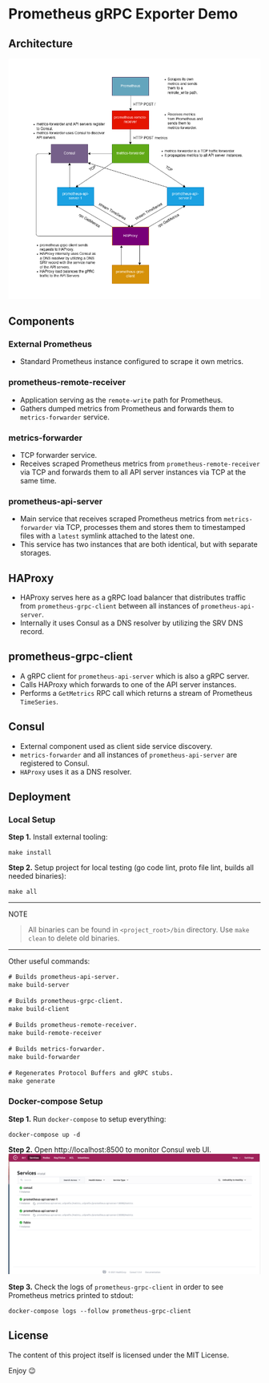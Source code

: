 # Prometheus gRPC Exporter Demo

## Architecture
![image](images/architecture.png)

## Components

### External Prometheus

- Standard Prometheus instance configured to scrape it own metrics.

### prometheus-remote-receiver

- Application serving as the `remote-write` path for Prometheus.
- Gathers dumped metrics from Prometheus and forwards them to 
  `metrics-forwarder` service.  

### metrics-forwarder

- TCP forwarder service.
- Receives scraped Prometheus metrics from `prometheus-remote-receiver` 
  via TCP and forwards them to all API server instances via TCP at the 
  same time.
  
### prometheus-api-server

- Main service that receives scraped Prometheus metrics from `metrics-forwarder` 
  via TCP, processes them and stores them to timestamped files with a `latest` 
  symlink attached to the latest one.
- This service has two instances that are both identical, but with separate 
  storages. 
  
## HAProxy

- HAProxy serves here as a gRPC load balancer that distributes traffic from 
  `prometheus-grpc-client` between all instances of `prometheus-api-server`.
- Internally it uses Consul as a DNS resolver by utilizing the SRV DNS record.

## prometheus-grpc-client

- A gRPC client for `prometheus-api-server` which is also a gRPC server.
- Calls HAProxy which forwards to one of the API server instances.
- Performs a `GetMetrics` RPC call which returns a stream of Prometheus `TimeSeries`.
  
## Consul

- External component used as client side service discovery.
- `metrics-forwarder` and all instances of `prometheus-api-server` are registered 
to Consul.
- `HAProxy` uses it as a DNS resolver.


## Deployment

### Local Setup
**Step 1.** Install external tooling:
```shell script
make install
```
**Step 2.** Setup project for local testing (go code lint, proto file lint, builds all needed binaries):
```shell script
make all
```
---
NOTE
> All binaries can be found in `<project_root>/bin` directory.
> Use `make clean` to delete old binaries.
--- 

Other useful commands:
```shell script
# Builds prometheus-api-server.
make build-server 

# Builds prometheus-grpc-client.
make build-client

# Builds prometheus-remote-receiver.
make build-remote-receiver

# Builds metrics-forwarder.
make build-forwarder

# Regenerates Protocol Buffers and gRPC stubs.
make generate
```

### Docker-compose Setup

**Step 1.** Run `docker-compose` to setup everything:
```shell script
docker-compose up -d
```
**Step 2.** Open http://localhost:8500 to monitor Consul web UI.
![image](images/consul.png)

**Step 3.** Check the logs of `prometheus-grpc-client` in order to see Prometheus metrics printed to stdout:

```shell script
docker-compose logs --follow prometheus-grpc-client
``` 

## License

The content of this project itself is licensed under the MIT License.

Enjoy :wink: